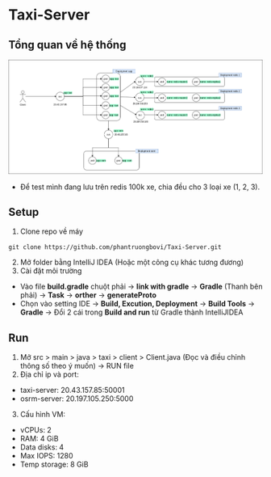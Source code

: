 # Taxi-Server
## Tổng quan về hệ thống
![alt text](https://github.com/phantruongbovi/Taxi-Server/blob/main/Diagram.png)
- Để test mình đang lưu trên redis 100k xe, chia đều cho 3 loại xe (1, 2, 3).
## Setup
1. Clone repo về máy
```
git clone https://github.com/phantruongbovi/Taxi-Server.git
```
2. Mở folder bằng IntelliJ IDEA (Hoặc một công cụ khác tương đương)
3. Cài đặt môi trường
- Vào file **build.gradle** chuột phải -> **link with gradle** -> **Gradle** (Thanh bên phải) -> **Task** -> **orther** -> **generateProto**
- Chọn vào setting IDE -> **Build, Excution, Deployment** -> **Build Tools** -> **Gradle** 
-> Đổi 2 cái trong **Build and run** từ Gradle thành IntelliJIDEA
## Run
1. Mở src > main > java > taxi > client > Client.java (Đọc và điều chỉnh thông số theo ý muốn) -> RUN file
2. Địa chỉ ip và port:
- taxi-server: 20.43.157.85:50001
- osrm-server: 20.197.105.250:5000
3. Cấu hình VM: 
- vCPUs: 2
- RAM: 4 GiB
- Data disks: 4
- Max IOPS: 1280
- Temp storage: 8 GiB
